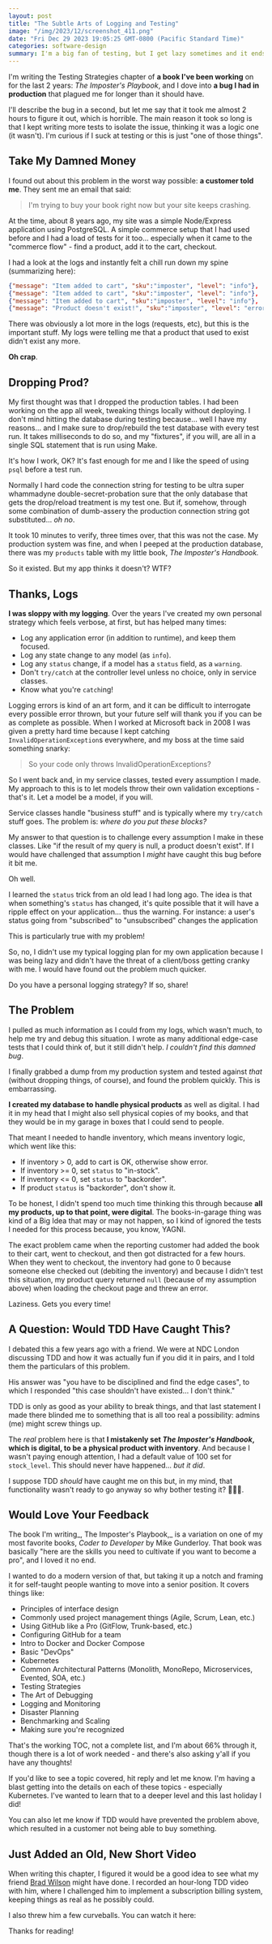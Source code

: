 ```yaml
---
layout: post
title: "The Subtle Arts of Logging and Testing"
image: "/img/2023/12/screenshot_411.png"
date: "Fri Dec 29 2023 19:05:25 GMT-0800 (Pacific Standard Time)"
categories: software-design
summary: I'm a big fan of testing, but I get lazy sometimes and it ends up costing me money, directly.       
---
```


I'm writing the Testing Strategies chapter of **a book I've been working** on for the last 2 years: _The Imposter's Playbook_, and I dove into **a bug I had in production** that plagued me for longer than it should have. 

I'll describe the bug in a second, but let me say that it took me almost 2 hours to figure it out, which is horrible. The main reason it took so long is that I kept writing more tests to isolate the issue, thinking it was a logic one (it wasn't). I'm curious if I suck at testing or this is just "one of those things".

## Take My Damned Money

I found out about this problem in the worst way possible: **a customer told me**. They sent me an email that said:

> I'm trying to buy your book right now but your site keeps crashing.

At the time, about 8 years ago, my site was a simple Node/Express application using PostgreSQL. A simple commerce setup that I had used before and I had a load of tests for it too... especially when it came to the "commerce flow" - find a product, add it to the cart, checkout.

I had a look at the logs and instantly felt a chill run down my spine (summarizing here):

```json
{"message": "Item added to cart", "sku":"imposter", "level": "info"},
{"message": "Item added to cart", "sku":"imposter", "level": "info"},
{"message": "Item added to cart", "sku":"imposter", "level": "info"},
{"message": "Product doesn't exist!", "sku":"imposter", "level": "error"},
```

There was obviously a lot more in the logs (requests, etc), but this is the important stuff. My logs were telling me that a product that used to exist didn't exist any more.

**Oh crap**.

## Dropping Prod?

My first thought was that I dropped the production tables. I had been working on the app all week, tweaking things locally without deploying. I don't mind hitting the database during testing because... well I have my reasons... and I make sure to drop/rebuild the test database with every test run. It takes milliseconds to do so, and my "fixtures", if you will, are all in a single SQL statement that is run using Make.

It's how I work, OK? It's fast enough for me and I like the speed of using `psql` before a test run.

Normally I hard code the connection string for testing to be ultra super whammadyne double-secret-probation sure that the only database that gets the drop/reload treatment is my test one. But if, somehow, through some combination of dumb-assery the production connection string got substituted... _oh no_.

It took 10 minutes to verify, three times over, that this was not the case. My production system was fine, and when I peeped at the production database, there was my `products` table with my little book, _The Imposter's Handbook._

So it existed. But my app thinks it doesn't? WTF?

## Thanks, Logs

**I was sloppy with my logging**. Over the years I've created my own personal strategy which feels verbose, at first, but has helped many times:

* Log any application error (in addition to runtime), and keep them focused.
* Log any state change to any model (as `info`).
* Log any `status` change, if a model has a `status` field, as a `warning`.
* Don't `try/catch` at the controller level unless no choice, only in service classes.
* Know what you're `catch`ing!

Logging errors is kind of an art form, and it can be difficult to interrogate every possible error thrown, but your future self will thank you if you can be as complete as possible. When I worked at Microsoft back in 2008 I was given a pretty hard time because I kept catching `InvalidOperationException`s everywhere, and my boss at the time said something snarky:

> So your code only throws InvalidOperationExceptions?

So I went back and, in my service classes, tested every assumption I made. My approach to this is to let models throw their own validation exceptions - that's it. Let a model be a model, if you will.

Service classes handle "business stuff" and is typically where my `try/catch` stuff goes. The problem is: _where do you put these blocks?_

My answer to that question is to challenge every assumption I make in these classes. Like "if the result of my query is null, a product doesn't exist". If I would have challenged that assumption I _might_ have caught this bug before it bit me.

Oh well.

I learned the `status` trick from an old lead I had long ago. The idea is that when something's `status` has changed, it's quite possible that it will have a ripple effect on your application... thus the warning. For instance: a user's status going from "subscribed" to "unsubscribed" changes the application 

This is particularly true with my problem!

So, no, I didn't use my typical logging plan for my own application because I was being lazy and didn't have the threat of a client/boss getting cranky with me. I would have found out the problem much quicker.

Do you have a personal logging strategy? If so, share!

## The Problem

I pulled as much information as I could from my logs, which wasn't much, to help me try and debug this situation. I wrote as many additional edge-case tests that I could think of, but it still didn't help. _I couldn't find this damned bug_.

I finally grabbed a dump from my production system and tested against _that_ (without dropping things, of course), and found the problem quickly. This is embarrassing.

**I created my database to handle physical products** as well as digital. I had it in my head that I might also sell physical copies of my books, and that they would be in my garage in boxes that I could send to people.

That meant I needed to handle inventory, which means inventory logic, which went like this:

* If inventory > 0, add to cart is OK, otherwise show error.
* If inventory >= 0, set `status` to "in-stock".
* If inventory <= 0, set `status` to "backorder".
* If product `status` is "backorder", don't show it.

To be honest, I didn't spend too much time thinking this through because **all my products, up to that point, were digital**. The books-in-garage thing was kind of a Big Idea that may or may not happen, so I kind of ignored the tests I needed for this process because, you know, YAGNI.

The exact problem came when the reporting customer had added the book to their cart, went to checkout, and then got distracted for a few hours. When they went to checkout, the inventory had gone to 0 because someone else checked out (debiting the inventory) and because I didn't test this situation, my product query returned `null` (because of my assumption above) when loading the checkout page and threw an error.

Laziness. Gets you every time! 

## A Question: Would TDD Have Caught This?

I debated this a few years ago with a friend. We were at NDC London discussing TDD and how it was actually fun if you did it in pairs, and I told them the particulars of this problem.

His answer was "you have to be disciplined and find the edge cases", to which I responded "this case shouldn't have existed... I don't think."

TDD is only as good as your ability to break things, and that last statement I made there blinded me to something that is all too real a possibility: admins (me) might screw things up.

The _real_ problem here is that **I mistakenly set _The Imposter's Handbook_, which is digital, to be a physical product with inventory**. And because I wasn't paying enough attention, I had a default value of 100 set for `stock_level`. This should never have happened... _but it did_.

I suppose TDD _should_ have caught me on this but, in my mind, that functionality wasn't ready to go anyway so why bother testing it? 🤦🏼‍♂️.

## Would Love Your Feedback

The book I'm writing_, The Imposter's Playbook,_ is a variation on one of my most favorite books, _Coder to Developer_ by Mike Gunderloy. That book was basically "here are the skills you need to cultivate if you want to become a pro", and I loved it no end.

I wanted to do a modern version of that, but taking it up a notch and framing it for self-taught people wanting to move into a senior position. It covers things like:

* Principles of interface design
* Commonly used project management things (Agile, Scrum, Lean, etc.)
* Using GitHub like a Pro (GitFlow, Trunk-based, etc.)
* Configuring GitHub for a team
* Intro to Docker and Docker Compose
* Basic "DevOps"
* Kubernetes
* Common Architectural Patterns (Monolith, MonoRepo, Microservices, Evented, SOA, etc.)
* Testing Strategies
* The Art of Debugging
* Logging and Monitoring
* Disaster Planning
* Benchmarking and Scaling
* Making sure you're recognized

That's the working TOC, not a complete list, and I'm about 66% through it, though there is a lot of work needed - and there's also asking y'all if you have any thoughts!

If you'd like to see a topic covered, hit reply and let me know. I'm having a blast getting into the details on each of these topics - especially Kubernetes. I've wanted to learn that to a deeper level and this last holiday I did!

You can also let me know if TDD would have prevented the problem above, which resulted in a customer not being able to buy something.

## Just Added an Old, New Short Video

When writing this chapter, I figured it would be a good idea to see what my friend [Brad Wilson](https://mastodon.social/@bradwilson?ref=bigmachine.io) might have done. I recorded an hour-long TDD video with him, where I challenged him to implement a subscription billing system, keeping things as real as he possibly could.

I also threw him a few curveballs. You can watch it here:


Thanks for reading!